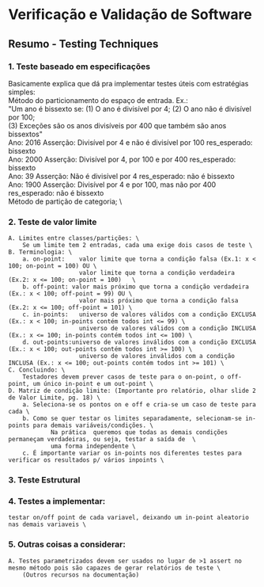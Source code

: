 # Verificação e Validação de Software
## Resumo - Testing Techniques
### 1.  Teste baseado em especificações
  Basicamente explica que dá pra implementar testes úteis com estratégias simples: \
    Método do particionamento do espaço de entrada. Ex.: \
            "Um ano é bissexto se: (1) O ano é divisível por 4; (2) O ano não é divisível por 100; \
                                    (3) Exceções são os anos divisíveis por 400 que também são anos bissextos" \
            Ano: 2016	Asserção: Divisível por 4 e não é divisível por 100		res_esperado: bissexto \
            Ano: 2000	Asserção: Divisível por 4, por 100 e por 400			res_esperado: bissexto \
            Ano: 39		Asserção: Não é divisível por 4							res_esperado: não é bissexto \
            Ano: 1900	Asserção: Divisível por 4 e por 100, mas não por 400	res_esperado: não é bissexto \
        Método de partição de categoria; \
### 2. Teste de valor limite
    A. Limites entre classes/partições: \
        Se um limite tem 2 entradas, cada uma exige dois casos de teste \
    B. Terminologia: \
        a. on-point:	valor limite que torna a condição falsa (Ex.1: x < 100; on-point = 100) OU \
                        valor limite que torna a condição verdadeira (Ex.2: x <= 100; on-point = 100)   \
        b. off-point: valor mais próximo que torna a condição verdadeira (Ex.: x < 100; off-point = 99) OU \
                        valor mais próximo que torna a condição falsa (Ex.2: x <= 100; off-point = 101) \
        c. in-points:	universo de valores válidos com a condição EXCLUSA (Ex.: x < 100; in-points contém todos int <= 99) \
                        universo de valores válidos com a condição INCLUSA (Ex.: x <= 100; in-points contém todos int <= 100) \
        d. out-points:universo de valores inválidos com a condição EXCLUSA (Ex.: x < 100; out-points contém todos int >= 100) \
                        universo de valores inválidos com a condição INCLUSA (Ex.: x <= 100; out-points contém todos int >= 101) \
    C. Concluindo: \
        Testadores devem prever casos de teste para o on-point, o off-point, um único in-point e um out-point \
    D. Matriz de condição limite: (Importante pro relatório, olhar slide 2 de Valor Limite, pg. 18) \
        a. Seleciona-se os pontos on e off e cria-se um caso de teste para cada \
        b. Como se quer testar os limites separadamente, selecionam-se in-points para demais variáveis/condições. \
                Na prática	queremos que todas as demais condições permaneçam verdadeiras, ou seja, testar a saída de  \
                uma forma independente \
        c. É importante variar os in-points nos diferentes testes para verificar os resultados p/ vários inpoints \
### 3. Teste Estrutural
        
### 4. Testes a implementar:
    
    testar on/off point de cada variavel, deixando um in-point aleatorio nas demais variaveis \
### 5. Outras coisas a considerar:
    A. Testes parametrizados devem ser usados no lugar de >1 assert no mesmo método pois são capazes de gerar relatórios de teste \
        (Outros recursos na documentação)
    